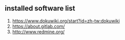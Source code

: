 ## installed software list

1. https://www.dokuwiki.org/start?id=zh-tw:dokuwiki
2. https://about.gitlab.com/
3. http://www.redmine.org/
    
